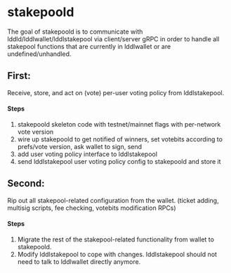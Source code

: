 stakepoold
====

The goal of stakepoold is to communicate with lddld/lddlwallet/lddlstakepool via client/server gRPC in order to handle all stakepool functions that are currently in lddlwallet or are undefined/unhandled.

## First:

Receive, store, and act on (vote) per-user voting policy from lddlstakepool.

#### Steps

1. stakepoold skeleton code with testnet/mainnet flags with per-network vote version
2. wire up stakepoold to get notified of winners, set votebits according to prefs/vote version, ask wallet to sign, send
3. add user voting policy interface to lddlstakepool
4. send lddlstakepool user voting policy config to stakepoold and store it

## Second:

Rip out all stakepool-related configuration from the wallet. (ticket adding, multisig scripts, fee checking, votebits modification RPCs)

#### Steps

1. Migrate the rest of the stakepool-related functionality from wallet to stakepoold.
2. Modify lddlstakepool to cope with changes. lddlstakepool should not need to talk to lddlwallet directly anymore.